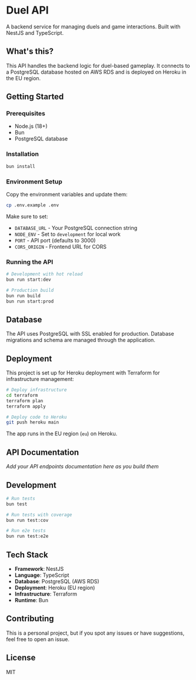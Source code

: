 # Duel API

A backend service for managing duels and game interactions. Built with NestJS and TypeScript.

## What's this?

This API handles the backend logic for duel-based gameplay. It connects to a PostgreSQL database hosted on AWS RDS and is deployed on Heroku in the EU region.

## Getting Started

### Prerequisites
- Node.js (18+)
- Bun
- PostgreSQL database

### Installation

```bash
bun install
```

### Environment Setup

Copy the environment variables and update them:

```bash
cp .env.example .env
```

Make sure to set:
- `DATABASE_URL` - Your PostgreSQL connection string
- `NODE_ENV` - Set to `development` for local work
- `PORT` - API port (defaults to 3000)
- `CORS_ORIGIN` - Frontend URL for CORS

### Running the API

```bash
# Development with hot reload
bun run start:dev

# Production build
bun run build
bun run start:prod
```

## Database

The API uses PostgreSQL with SSL enabled for production. Database migrations and schema are managed through the application.

## Deployment

This project is set up for Heroku deployment with Terraform for infrastructure management:

```bash
# Deploy infrastructure
cd terraform
terraform plan
terraform apply

# Deploy code to Heroku
git push heroku main
```

The app runs in the EU region (`eu`) on Heroku.

## API Documentation

*Add your API endpoints documentation here as you build them*

## Development

```bash
# Run tests
bun test

# Run tests with coverage
bun run test:cov

# Run e2e tests
bun run test:e2e
```

## Tech Stack

- **Framework**: NestJS
- **Language**: TypeScript
- **Database**: PostgreSQL (AWS RDS)
- **Deployment**: Heroku (EU region)
- **Infrastructure**: Terraform
- **Runtime**: Bun

## Contributing

This is a personal project, but if you spot any issues or have suggestions, feel free to open an issue.

## License

MIT
